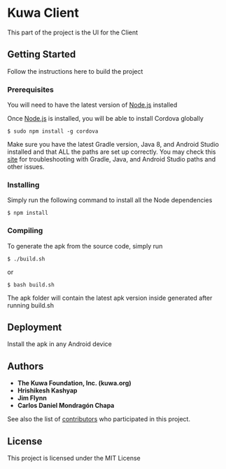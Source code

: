 # Kuwa Client

This part of the project is the UI for the Client

## Getting Started

Follow the instructions here to build the project

### Prerequisites

You will need to have the latest version of [Node.js](https://nodejs.org/en/) installed

Once [Node.js](https://nodejs.org/en/) is installed, you will be able to install Cordova globally
```
$ sudo npm install -g cordova
```

Make sure you have the latest Gradle version, Java 8, and Android Studio installed and that ALL the paths are set up correctly.
You may check this [site](https://cordova.apache.org/docs/en/latest/guide/cli/index.html) for troubleshooting with Gradle, Java, and Android Studio paths and other issues.

### Installing

Simply run the following command to install all the Node dependencies
```
$ npm install
```

### Compiling

To generate the apk from the source code, simply run
```
$ ./build.sh
```
or
```
$ bash build.sh
```

The apk folder will contain the latest apk version inside generated after running build.sh

## Deployment

Install the apk in any Android device

## Authors

* **The Kuwa Foundation, Inc. (kuwa.org)**
* **Hrishikesh Kashyap**
* **Jim Flynn**
* **Carlos Daniel Mondragón Chapa**

See also the list of [contributors](https://github.com/your/project/contributors) who participated in this project.

## License

This project is licensed under the MIT License
